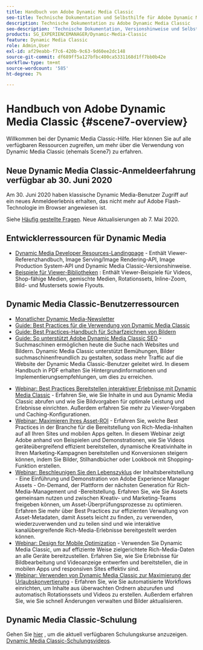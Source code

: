 ```yaml
---
title: Handbuch von Adobe Dynamic Media Classic
seo-title: Technische Dokumentation und Selbsthilfe für Adobe Dynamic Media Classic
description: Technische Dokumentation zu Adobe Dynamic Media Classic
seo-description: 'Technische Dokumentation, Versionshinweise und Selbsthilfe-Materialien für Adobe Dynamic Media Classic, früher Scene 7 '
products: SG_EXPERIENCEMANAGER/Dynamic-Media-Classic
feature: Dynamic Media Classic
role: Admin,User
exl-id: af29eabb-f7c6-420b-9c63-9d60ee2dc148
source-git-commit: df689ff5a127bfbc400ca5331168d1ff7bb0b42e
workflow-type: tm+mt
source-wordcount: '585'
ht-degree: 7%

---
```


# Handbuch von Adobe Dynamic Media Classic {#scene7-overview}

Willkommen bei der Dynamic Media Classic-Hilfe. Hier können Sie auf alle verfügbaren Ressourcen zugreifen, um mehr über die Verwendung von Dynamic Media Classic (ehemals Scene7) zu erfahren.

## Neue Dynamic Media Classic-Anmeldeerfahrung verfügbar ab 30. Juni 2020

Am 30. Juni 2020 haben klassische Dynamic Media-Benutzer Zugriff auf ein neues Anmeldeerlebnis erhalten, das nicht mehr auf Adobe Flash-Technologie im Browser angewiesen ist.

Siehe [Häufig gestellte Fragen](new-ui-2020.md). Neue Aktualisierungen ab 7. Mai 2020.

## Entwicklerressourcen für Dynamic Media

* [Dynamic Media Developer Resources-Landingpage](https://experienceleague.adobe.com/docs/dynamic-media-developer-resources/landing/home.html)  - Enthält Viewer-Referenzhandbuch, Image Serving/Image Rendering-API, Image Production System-API und Dynamic Media Classic-Versionshinweise.
* [Beispiele für Viewer-Bibliotheken](https://landing.adobe.com/en/na/dynamic-media/ctir-2755/live-demos.html) : Enthält Viewer-Beispiele für Videos, Shop-fähige Medien, gemischte Medien, Rotationssets, Inline-Zoom, Bild- und Mustersets sowie Flyouts.

## Dynamic Media Classic-Benutzerressourcen

* [Monatlicher Dynamic Media-Newsletter](dynamic-media-newsletter.md)
* [Guide: Best Practices für die Verwendung von Dynamic Media Classic](https://www.adobe.com/content/dam/www/us/en/marketing/experience-manager-assets/dynamic-media/adobe-dynamic-media-classic-best-practices-guide.pdf)
* [Guide: Best Practices-Handbuch für Scharfzeichnen von Bildern](/help/assets/s7_sharpening_images.pdf)
* [Guide: So unterstützt Adobe Dynamic Media Classic SEO](/help/assets/s7_seo.pdf)  - Suchmaschinen ermöglichen heute die Suche nach Websites und Bildern. Dynamic Media Classic unterstützt Bemühungen, Bilder suchmaschinenfreundlich zu gestalten, sodass mehr Traffic auf die Website der Dynamic Media Classic-Benutzer geleitet wird. In diesem Handbuch in PDF erhalten Sie Hintergrundinformationen und Implementierungsempfehlungen, um dies zu erreichen.
<!-- * [Webinar: Best Practices for Responsive Design](http://offers.adobe.com/en/na/marketing/landings/_40458_responsive_design_live_on_demand_webinar.html) - Learn practical tips on how to improve your mobile strategy. See real-world examples of responsive design in action. Create one master asset that works across multiple devices and increase mobile performance by dynamically changing the resolution of images or the orientation of images for portrait or landscape displays. Learn how to also dynamically crop, scale, or resize images. -->
* [Webinar: Best Practices Bereitstellen interaktiver Erlebnisse mit Dynamic Media Classic](http://seminars.adobeconnect.com/p7wb8ej3u6d/)  - Erfahren Sie, wie Sie Inhalte in und aus Dynamic Media Classic abrufen und wie Sie Bildvorgaben für optimale Leistung und Erlebnisse einrichten. Außerdem erfahren Sie mehr zu Viewer-Vorgaben und Caching-Konfigurationen.
* [Webinar: Maximieren Ihres Asset-ROI](https://adobecustomersuccess.adobeconnect.com/p5ar3hfrrec/?launcher=false&amp;fcsContent=true&amp;pbMode=normal&amp;proto=true)  - Erfahren Sie, welche Best Practices in der Branche für die Bereitstellung von Rich-Media-Inhalten auf all Ihren Sites und mobilen Apps gelten. In diesem Webinar zeigt Adobe anhand von Beispielen und Demonstrationen, wie Sie Videos geräteübergreifend effizient bereitstellen, dynamische Kreativinhalte in Ihren Marketing-Kampagnen bereitstellen und Konversionen steigern können, indem Sie Bilder, Stilhandbücher oder Lookbook mit Shopping-Funktion erstellen.
* [Webinar: Beschleunigen Sie den Lebenszyklus](https://adobecustomersuccess.adobeconnect.com/p88ducm9pqv/)  der Inhaltsbereitstellung - Eine Einführung und Demonstration von Adobe Experience Manager Assets - On-Demand, der Plattform der nächsten Generation für Rich-Media-Management und -Bereitstellung. Erfahren Sie, wie Sie Assets gemeinsam nutzen und zwischen Kreativ- und Marketing-Teams freigeben können, um Asset-Überprüfungsprozesse zu optimieren. Erfahren Sie mehr über Best Practices zur effizienten Verwaltung von Asset-Metadaten, damit Assets leicht zu finden, zu verwenden, wiederzuverwenden und zu teilen sind und wie interaktive kanalübergreifende Rich-Media-Erlebnisse bereitgestellt werden können.
* [Webinar: Design for Mobile Optimization](https://adobecustomersuccess.adobeconnect.com/p6oqd3wydif/?launcher=false&amp;fcsContent=true&amp;pbMode=normal&amp;proto=true)  - Verwenden Sie Dynamic Media Classic, um auf effiziente Weise zielgerichtete Rich-Media-Daten an alle Geräte bereitzustellen. Erfahren Sie, wie Sie Erlebnisse für Bildbearbeitung und Videoanzeige entwerfen und bereitstellen, die in mobilen Apps und responsiven Sites effektiv sind.
* [Webinar: Verwenden von Dynamic Media Classic zur Maximierung der Urlaubskonvertierung](https://adobecustomersuccess.adobeconnect.com/p32n1yr85c9/?proto=true)  - Erfahren Sie, wie Sie automatisierte Workflows einrichten, um Inhalte aus überwachten Ordnern abzurufen und automatisch Rotationssets und Videos zu erstellen. Außerdem erfahren Sie, wie Sie schnell Änderungen verwalten und Bilder aktualisieren.

## Dynamic Media Classic-Schulung

Gehen Sie [hier](https://learning.adobe.com/catalog.html#product=adobe-scene7) , um die aktuell verfügbaren Schulungskurse anzuzeigen.
[Dynamic Media Classic-Schulungsvideos](/help/training-videos.md).
